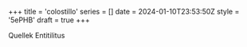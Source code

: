 +++
title = 'colostillo'
series = []
date = 2024-01-10T23:53:50Z
style = '5ePHB'
draft = true
+++

Quellek Entitilitus